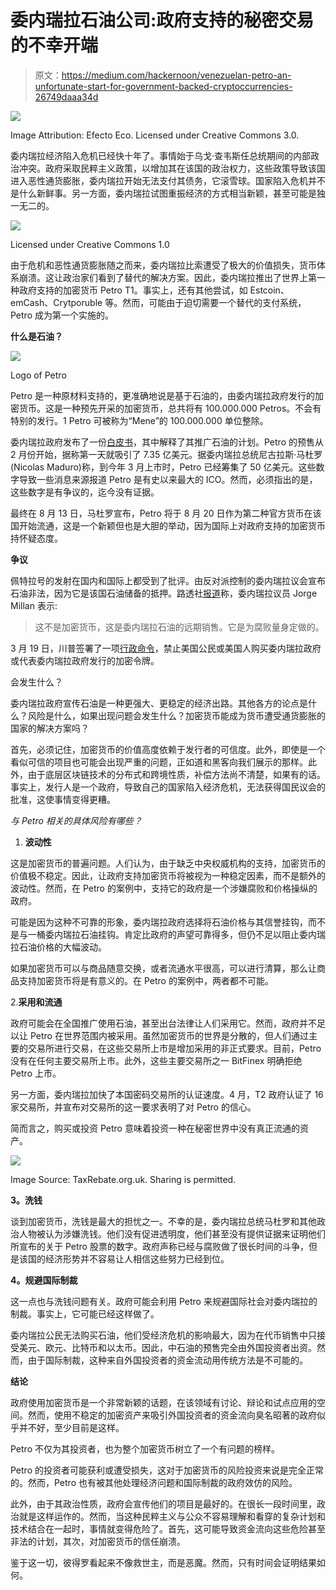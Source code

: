# 委内瑞拉石油公司:政府支持的秘密交易的不幸开端

> 原文：<https://medium.com/hackernoon/venezuelan-petro-an-unfortunate-start-for-government-backed-cryptoccurrencies-26749daaa34d>

![](img/077afc84707cd812b5c0b2f729373a42.png)

Image Attribution: Efecto Eco. Licensed under Creative Commons 3.0.

委内瑞拉经济陷入危机已经快十年了。事情始于乌戈·查韦斯任总统期间的内部政治冲突。政府采取民粹主义政策，以增加其在该国的政治权力，这些政策导致该国进入恶性通货膨胀，委内瑞拉开始无法支付其债务，它滚雪球。国家陷入危机并不是什么新鲜事。另一方面，委内瑞拉试图重振经济的方式相当新颖，甚至可能是独一无二的。

![](img/3dbcb769b9dd0a9e4ac3b8d05f6ff42a.png)

Licensed under Creative Commons 1.0

由于危机和恶性通货膨胀随之而来，委内瑞拉比索遭受了极大的价值损失，货币体系崩溃。这让政治家们看到了替代的解决方案。因此，委内瑞拉推出了世界上第一种政府支持的加密货币 Petro T1。事实上，还有其他尝试，如 Estcoin、emCash、Crytporuble 等。然而，可能由于迫切需要一个替代的支付系统，Petro 成为第一个实施的。

**什么是石油？**

![](img/8a3dc75bd214822d4808ce6e867f74bc.png)

Logo of Petro

Petro 是一种原材料支持的，更准确地说是基于石油的，由委内瑞拉政府发行的加密货币。这是一种预先开采的加密货币，总共将有 100.000.000 Petros。不会有特别的发行。1 Petro 可被称为“Mene”的 100.000.000 单位整除。

委内瑞拉政府发布了一份[白皮书](http://www.elpetro.gob.ve/pdf/en/Whitepaper_Petro_en.pdf)，其中解释了其推广石油的计划。Petro 的预售从 2 月份开始，据称第一天就吸引了 7.35 亿美元。据委内瑞拉总统尼古拉斯·马杜罗(Nicolas Maduro)称，到今年 3 月上市时，Petro 已经筹集了 50 亿美元。这些数字导致一些消息来源报道 Petro 是有史以来最大的 ICO。然而，必须指出的是，这些数字是有争议的，迄今没有证据。

最终在 8 月 13 日，马杜罗宣布，Petro 将于 8 月 20 日作为第二种官方货币在该国开始流通，这是一个新颖但也是大胆的举动，因为国际上对政府支持的加密货币持怀疑态度。

**争议**

佩特拉号的发射在国内和国际上都受到了批评。由反对派控制的委内瑞拉议会宣布石油非法，因为它是该国石油储备的抵押。路透社[报道](https://www.reuters.com/article/us-venezuela-economy/venezuelas-congress-declares-petro-cryptocurrency-illegal-idUSKBN1EY2H2)称，委内瑞拉议员 Jorge Millan 表示:

> 这不是加密货币，这是委内瑞拉石油的远期销售。它是为腐败量身定做的。

3 月 19 日，川普签署了一项[行政命令](https://www.whitehouse.gov/presidential-actions/executive-order-taking-additional-steps-address-situation-venezuela/)，禁止美国公民或美国人购买委内瑞拉政府或代表委内瑞拉政府发行的加密令牌。

会发生什么？

委内瑞拉政府宣传石油是一种更强大、更稳定的经济出路。其他各方的论点是什么？风险是什么，如果出现问题会发生什么？加密货币能成为货币遭受通货膨胀的国家的解决方案吗？

首先，必须记住，加密货币的价值高度依赖于发行者的可信度。此外，即使是一个看似可信的项目也可能会出现严重的问题，正如道和黑客向我们展示的那样。此外，由于底层区块链技术的分布式和跨境性质，补偿方法尚不清楚，如果有的话。事实上，发行人是一个政府，导致自己的国家陷入经济危机，无法获得国民议会的批准，这使事情变得更糟。

*与 Petro 相关的具体风险有哪些？*

1.  **波动性**

这是加密货币的普遍问题。人们认为，由于缺乏中央权威机构的支持，加密货币的价值极不稳定。因此，让政府支持加密货币将被视为一种稳定因素，而不是额外的波动性。然而，在 Petro 的案例中，支持它的政府是一个涉嫌腐败和价格操纵的政府。

可能是因为这种不可靠的形象，委内瑞拉政府选择将石油价格与其信誉挂钩，而不是与一桶委内瑞拉石油挂钩。肯定比政府的声望可靠得多，但仍不足以阻止委内瑞拉石油价格的大幅波动。

如果加密货币可以与商品随意交换，或者流通水平很高，可以进行清算，那么让商品支持加密货币将是有意义的。在 Petro 的案例中，两者都不可能。

2.**采用和流通**

政府可能会在全国推广使用石油，甚至出台法律让人们采用它。然而，政府并不足以让 Petro 在世界范围内被采用。虽然加密货币的世界是分散的，但人们通过主要的交易所进行交易，在这些交易所上市是增加采用的非正式要求。目前，Petro 没有在任何主要交易所上市。此外，这些主要交易所之一 BitFinex 明确拒绝 Petro 上市。

另一方面，委内瑞拉加快了本国密码交易所的认证速度。4 月，T2 政府认证了 16 家交易所，并宣布对交易所的这一要求表明了对 Petro 的信心。

简而言之，购买或投资 Petro 意味着投资一种在秘密世界中没有真正流通的资产。

![](img/be5af29399334d546f26e45b47754f7e.png)

Image Source: TaxRebate.org.uk. Sharing is permitted.

**3。洗钱**

谈到加密货币，洗钱是最大的担忧之一。不幸的是，委内瑞拉总统马杜罗和其他政治人物被认为涉嫌洗钱。他们没有促进透明度，他们甚至没有提供证据来证明他们所宣布的关于 Petro 股票的数字。政府声称已经与腐败做了很长时间的斗争，但是该国的经济形势并不容易让人相信这些努力已经到位。

**4。规避国际制裁**

这一点也与洗钱问题有关。政府可能会利用 Petro 来规避国际社会对委内瑞拉的制裁。事实上，它可能已经这样做了。

委内瑞拉公民无法购买石油，他们受经济危机的影响最大，因为在代币销售中只接受美元、欧元、比特币和以太币。因此，中石油的预售完全由外国投资者出资。然而，由于国际制裁，这种来自外国投资者的资金流动用传统方法是不可能的。

**结论**

政府使用加密货币是一个非常新颖的话题，在该领域有讨论、辩论和试点应用的空间。然而，使用不稳定的加密资产来吸引外国投资者的资金流向臭名昭著的政府似乎并不好，至少目前是这样。

Petro 不仅为其投资者，也为整个加密货币树立了一个有问题的榜样。

Petro 的投资者可能获利或遭受损失，这对于加密货币的风险投资来说是完全正常的。然而，Petro 也有被其他处理经济问题和国际制裁的政府效仿的风险。

此外，由于其政治性质，政府会宣传他们的项目是最好的。在很长一段时间里，政治就是这样运作的。然而，当这种民粹主义与公众不容易理解和看穿的复杂计划和技术结合在一起时，事情就变得危险了。首先，这可能导致资金流向这些危险甚至非法的计划，其次，对加密货币的信任崩溃。

鉴于这一切，彼得罗看起来不像救世主，而是恶魔。然而，只有时间会证明结果如何。